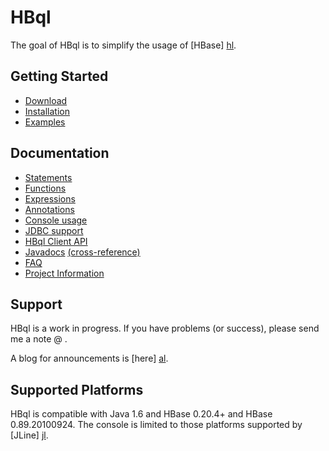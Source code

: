 HBql
====

The goal of HBql is to simplify the usage of [HBase] [hl].

  [hl]: http://hadoop.apache.org/hbase

Getting Started
---------------

* [Download](http://www.hbql.com/download.html)
* [Installation](http://www.hbql.com/installation.html)
* [Examples](http://www.hbql.com/examples/examples.html)


Documentation
-------------

* [Statements](http://www.hbql.com/statements/statements.html)
* [Functions](http://www.hbql.com/statements/functions.html)
* [Expressions](http://www.hbql.com/statements/expressions.html)
* [Annotations](http://www.hbql.com/annotations/annotations.html)
* [Console usage](http://www.hbql.com/console/console.html)
* [JDBC support](http://www.hbql.com/jdbc/jdbc_support.html)
* [HBql Client API](http://www.hbql.com/apidocs/org/apache/hadoop/hbase/hbql/client/package-summary.html)
* [Javadocs](http://www.hbql.com/apidocs/index.html) [(cross-reference)](http://www.hbql.com/xref/index.html)
* [FAQ](http://www.hbql.com/faq.html)
* [Project Information](http://www.hbql.com/project-info.html)

Support
-------

HBql is a work in progress.  If you have problems (or success), please send
me a note @ <pambrose AT NOSPAM gmail DOT com>.

A blog for announcements is [here] [al].

   [al]: http://hbql.blogspot.com


Supported Platforms
-------------------

HBql is compatible with Java 1.6 and HBase 0.20.4+ and HBase 0.89.20100924.  The console is limited to
those platforms supported by [JLine] [jl].

   [jl]: http://jline.sourceforge.net/

